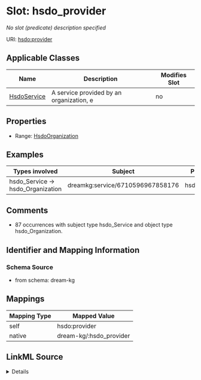 

# Slot: hsdo_provider


_No slot (predicate) description specified_





URI: [hsdo:provider](http://schema.org/provider)



<!-- no inheritance hierarchy -->





## Applicable Classes

| Name | Description | Modifies Slot |
| --- | --- | --- |
| [HsdoService](HsdoService.md) | A service provided by an organization, e |  no  |







## Properties

* Range: [HsdoOrganization](HsdoOrganization.md)






## Examples

| Types involved | Subject | Predicate | Object |
| --- | --- | --- | --- |
| hsdo_Service → hsdo_Organization | dreamkg:service/6710596967858176 | hsdo:provider | dreamkg:service/provider/6710596967858176 |


## Comments

* 87 occurrences with subject type hsdo_Service and object type hsdo_Organization.

## Identifier and Mapping Information







### Schema Source


* from schema: dream-kg




## Mappings

| Mapping Type | Mapped Value |
| ---  | ---  |
| self | hsdo:provider |
| native | dream-kg/:hsdo_provider |




## LinkML Source

<details>
```yaml
name: hsdo_provider
description: No slot (predicate) description specified
comments:
- 87 occurrences with subject type hsdo_Service and object type hsdo_Organization.
examples:
- description: hsdo_Service → hsdo_Organization
  object:
    example_object: dreamkg:service/provider/6710596967858176
    example_object_type: hsdo_Organization
    example_predicate: hsdo:provider
    example_subject: dreamkg:service/6710596967858176
    example_subject_type: hsdo_Service
from_schema: dream-kg
rank: 1000
slot_uri: hsdo:provider
alias: hsdo_provider
domain_of:
- hsdo_Service
range: hsdo_Organization

```
</details>